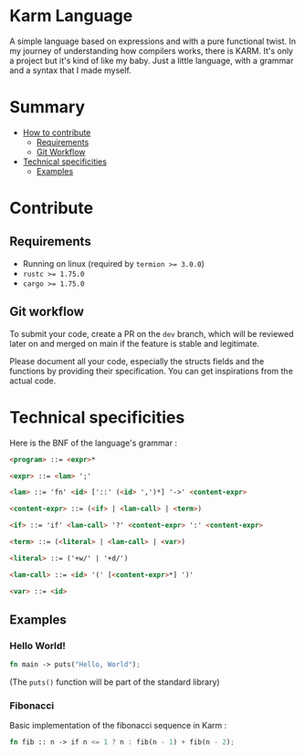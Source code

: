 # Karm Language
A simple language based on expressions and with a pure functional twist.
In my journey of understanding how compilers works, there is KARM. It's only a project but it's kind of like my baby. Just a little language, with a grammar and a syntax that I made myself.

# Summary
- [How to contribute](#contribute)
    - [Requirements](#requirements)
    - [Git Workflow](#git-workflow)
- [Technical specificities](#technical-specificities)
    - [Examples](#examples)


# Contribute

## Requirements
- Running on linux (required by `termion >= 3.0.0`)
- `rustc >= 1.75.0`
- `cargo >= 1.75.0`

## Git workflow
To submit your code, create a PR on the `dev` branch, which will be reviewed later on and merged on main if the feature is stable and legitimate.

Please document all your code, especially the structs fields and the functions by providing their specification. You can get inspirations from the actual code.

# Technical specificities
Here is the BNF of the language's grammar :
```html
<program> ::= <expr>*

<expr> ::= <lam> ';'

<lam> ::= 'fn' <id> ['::' (<id> ',')*] '->' <content-expr>

<content-expr> ::= (<if> | <lam-call> | <term>)

<if> ::= 'if' <lam-call> '?' <content-expr> ':' <content-expr>

<term> ::= (<literal> | <lam-call> | <var>)

<literal> ::= ('+w/' | '+d/')

<lam-call> ::= <id> '(' [<content-expr>*] ')'

<var> ::= <id>
``` 
## Examples

### Hello World!
```rust
fn main -> puts("Hello, World");
```
(The `puts()` function will be part of the standard library)

### Fibonacci
Basic implementation of the fibonacci sequence in Karm :
```rust
fn fib :: n -> if n <= 1 ? n : fib(n - 1) + fib(n - 2);
```
